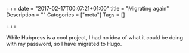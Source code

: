 +++
date = "2017-02-17T00:07:21+01:00"
title = "Migrating again"
Description = ""
Categories = ["meta"]
Tags = []

+++

While Hubpress is a cool project, I had no idea of what it could be doing with
my password, so I have migrated to Hugo.

